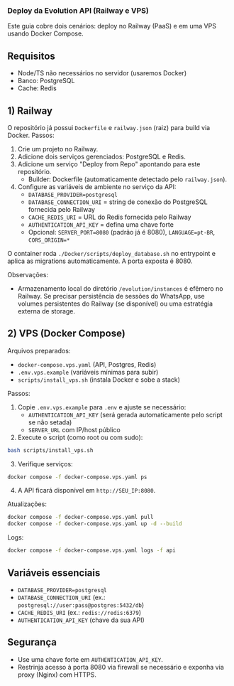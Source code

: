 ### Deploy da Evolution API (Railway e VPS)

Este guia cobre dois cenários: deploy no Railway (PaaS) e em uma VPS usando Docker Compose.

## Requisitos
- Node/TS não necessários no servidor (usaremos Docker)
- Banco: PostgreSQL
- Cache: Redis

## 1) Railway

O repositório já possui `Dockerfile` e `railway.json` (raiz) para build via Docker. Passos:

1. Crie um projeto no Railway.
2. Adicione dois serviços gerenciados: PostgreSQL e Redis.
3. Adicione um serviço "Deploy from Repo" apontando para este repositório.
   - Builder: Dockerfile (automaticamente detectado pelo `railway.json`).
4. Configure as variáveis de ambiente no serviço da API:
   - `DATABASE_PROVIDER=postgresql`
   - `DATABASE_CONNECTION_URI` = string de conexão do PostgreSQL fornecida pelo Railway
   - `CACHE_REDIS_URI` = URL do Redis fornecida pelo Railway
   - `AUTHENTICATION_API_KEY` = defina uma chave forte
   - Opcional: `SERVER_PORT=8080` (padrão já é 8080), `LANGUAGE=pt-BR`, `CORS_ORIGIN=*`

O container roda `./Docker/scripts/deploy_database.sh` no entrypoint e aplica as migrations automaticamente. A porta exposta é 8080.

Observações:
- Armazenamento local do diretório `/evolution/instances` é efêmero no Railway. Se precisar persistência de sessões do WhatsApp, use volumes persistentes do Railway (se disponível) ou uma estratégia externa de storage.

## 2) VPS (Docker Compose)

Arquivos preparados:
- `docker-compose.vps.yaml` (API, Postgres, Redis)
- `.env.vps.example` (variáveis mínimas para subir)
- `scripts/install_vps.sh` (instala Docker e sobe a stack)

Passos:
1. Copie `.env.vps.example` para `.env` e ajuste se necessário:
   - `AUTHENTICATION_API_KEY` (será gerada automaticamente pelo script se não setada)
   - `SERVER_URL` com IP/host público
2. Execute o script (como root ou com sudo):

```bash
bash scripts/install_vps.sh
```

3. Verifique serviços:

```bash
docker compose -f docker-compose.vps.yaml ps
```

4. A API ficará disponível em `http://SEU_IP:8080`.

Atualizações:
```bash
docker compose -f docker-compose.vps.yaml pull
docker compose -f docker-compose.vps.yaml up -d --build
```

Logs:
```bash
docker compose -f docker-compose.vps.yaml logs -f api
```

## Variáveis essenciais
- `DATABASE_PROVIDER=postgresql`
- `DATABASE_CONNECTION_URI` (ex.: `postgresql://user:pass@postgres:5432/db`)
- `CACHE_REDIS_URI` (ex.: `redis://redis:6379`)
- `AUTHENTICATION_API_KEY` (chave da sua API)

## Segurança
- Use uma chave forte em `AUTHENTICATION_API_KEY`.
- Restrinja acesso à porta 8080 via firewall se necessário e exponha via proxy (Nginx) com HTTPS.

